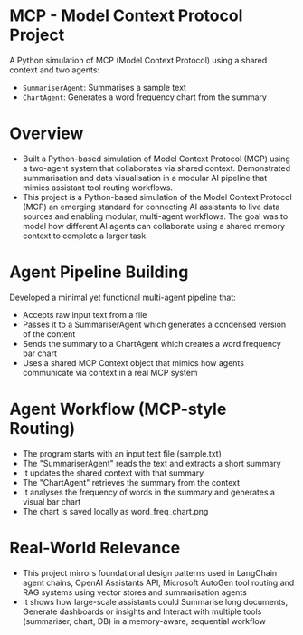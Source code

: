 # MCP - Model Context Protocol Project

A Python simulation of MCP (Model Context Protocol) using a shared context and two agents:

- `SummariserAgent`: Summarises a sample text
- `ChartAgent`: Generates a word frequency chart from the summary
# Overview
- Built a Python-based simulation of Model Context Protocol (MCP) using a two-agent system that collaborates via shared context. Demonstrated summarisation and data visualisation in a modular AI pipeline that mimics assistant tool routing workflows.
- This project is a Python-based simulation of the Model Context Protocol (MCP) an emerging standard for connecting AI assistants to live data sources and enabling modular, multi-agent workflows. The goal was to model how different AI agents can collaborate using a shared memory context to complete a larger task.

# Agent Pipeline Building 
Developed a minimal yet functional multi-agent pipeline that:
- Accepts raw input text from a file
- Passes it to a SummariserAgent which generates a condensed version of the content
- Sends the summary to a ChartAgent which creates a word frequency bar chart
- Uses a shared MCP Context object that mimics how agents communicate via context in a real MCP system

# Agent Workflow (MCP-style Routing)
- The program starts with an input text file (sample.txt)
- The "SummariserAgent" reads the text and extracts a short summary
- It updates the shared context with that summary
- The "ChartAgent" retrieves the summary from the context
- It analyses the frequency of words in the summary and generates a visual bar chart
- The chart is saved locally as word_freq_chart.png

# Real-World Relevance
- This project mirrors foundational design patterns used in LangChain agent chains, OpenAI Assistants API, Microsoft AutoGen tool routing and RAG systems using vector stores and summarisation agents
- It shows how large-scale assistants could Summarise long documents, Generate dashboards or insights and Interact with multiple tools (summariser, chart, DB) in a memory-aware, sequential workflow



